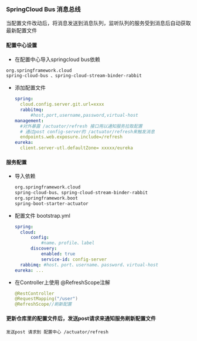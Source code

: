 ### SpringCloud Bus 消息总线

当配置文件改动后，将消息发送到消息队列，监听队列的服务受到消息后自动获取最新配置文件



#### 配置中心设置

* 在配置中心导入springcloud bus依赖

```xml
org.springframework.cloud
spring-cloud-bus 、spring-cloud-stream-binder-rabbit
```

* 添加配置文件

  ```yml
  spring:
  	cloud.config.server.git.url=xxxx
  	rabbitmq:
  		#host,port,username,password,virtual-host
  management:
  	#对外暴露 /actuator/refresh 接口用以通知服务拉取配置
  	# 通过post config-server的 /actuator/refresh来触发消息
  	endpoints.web.exposure.include=/refresh
  eureka:
  	client.server-utl.defaultZone= xxxxx/eureka
  ```



#### 服务配置

* 导入依赖

  ```xml
  org.springframework.cloud
  spring-cloud-bus、spring-cloud-stream-binder-rabbit
  org.springframework.boot
  spring-boot-starter-actuator
  ```

* 配置文件 bootstrap.yml

  ```yml
  spring:
  	cloud:
  		config: 
  			#name、profile、label
  		discovery:
  			enabled: true
  			service-id: config-server
  	rabbimq: #host、port、username、password、virtual-host
  eureka: ...
  ```

  

* 在Controller上使用 @RefreshScope注解

  ```java
  @RestController
  @RequestMapping("/user")
  @RefreshScope//刷新配置
  ```



#### 更新仓库里的配置文件后，发送post请求来通知服务刷新配置文件

```shell
发送post 请求到 配置中心 /actuator/refresh
```


